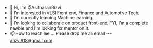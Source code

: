 - 👋 Hi, I’m @AsifhasanRizvi
- 👀 I’m interested in VLSI Front end, Finance and Automotive Tech.
- 🌱 I’m currently learning Machine learning.
- 💞️ I’m looking to collaborate on product front-end. FYI, I'm a complete newbie and I'm looking for mentor on it.
- 📫 How to reach me ... Please drop me an email --- arizvi818@gmail.com

<!---
AsifhasanRizvi/AsifhasanRizvi is a ✨ special ✨ repository because its `README.md` (this file) appears on your GitHub profile.
You can click the Preview link to take a look at your changes.
--->
